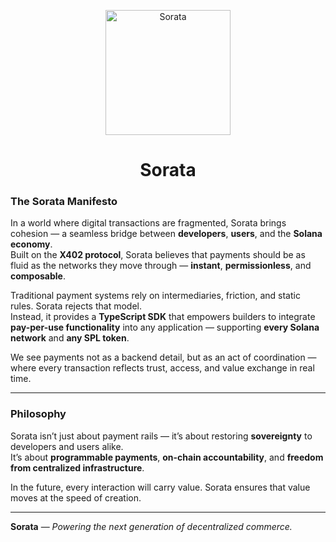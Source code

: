 <p align="center">
  <img src="https://avatars.githubusercontent.com/u/240801420?s=200&v=4" alt="Sorata" width="200">
</p>

<h1 align="center">Sorata</h1>

### The Sorata Manifesto

In a world where digital transactions are fragmented, Sorata brings cohesion — a seamless bridge between **developers**, **users**, and the **Solana economy**.  
Built on the **X402 protocol**, Sorata believes that payments should be as fluid as the networks they move through — **instant**, **permissionless**, and **composable**.

Traditional payment systems rely on intermediaries, friction, and static rules. Sorata rejects that model.  
Instead, it provides a **TypeScript SDK** that empowers builders to integrate **pay-per-use functionality** into any application — supporting **every Solana network** and **any SPL token**.  

We see payments not as a backend detail, but as an act of coordination — where every transaction reflects trust, access, and value exchange in real time.

---

### Philosophy

Sorata isn’t just about payment rails — it’s about restoring **sovereignty** to developers and users alike.  
It’s about **programmable payments**, **on-chain accountability**, and **freedom from centralized infrastructure**.  

In the future, every interaction will carry value. Sorata ensures that value moves at the speed of creation.

---

**Sorata** — *Powering the next generation of decentralized commerce.*
